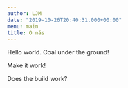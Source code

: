 ```yaml
---
author: LJM
date: "2019-10-26T20:40:31.000+00:00"
menu: main
title: O nás
---
```

Hello world. Coal under the ground!

Make it work!

Does the build work?
